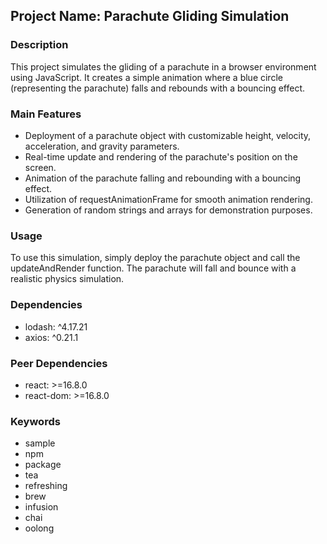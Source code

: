 ## Project Name: Parachute Gliding Simulation

### Description
This project simulates the gliding of a parachute in a browser environment using JavaScript. It creates a simple animation where a blue circle (representing the parachute) falls and rebounds with a bouncing effect.

### Main Features
- Deployment of a parachute object with customizable height, velocity, acceleration, and gravity parameters.
- Real-time update and rendering of the parachute's position on the screen.
- Animation of the parachute falling and rebounding with a bouncing effect.
- Utilization of requestAnimationFrame for smooth animation rendering.
- Generation of random strings and arrays for demonstration purposes.

### Usage
To use this simulation, simply deploy the parachute object and call the updateAndRender function. The parachute will fall and bounce with a realistic physics simulation.

### Dependencies
- lodash: ^4.17.21
- axios: ^0.21.1

### Peer Dependencies
- react: >=16.8.0
- react-dom: >=16.8.0

### Keywords
- sample
- npm
- package
- tea
- refreshing
- brew
- infusion
- chai
- oolong

